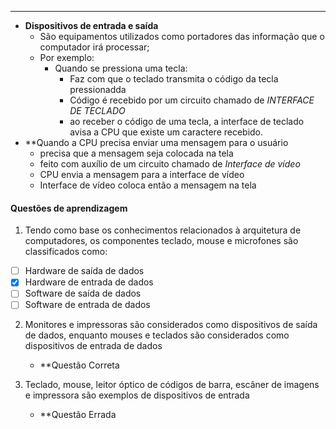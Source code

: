 ___
- **Dispositivos de entrada e saída**
	- São equipamentos utilizados como portadores das informação que o computador irá processar;
	- Por exemplo:
		- Quando se pressiona uma tecla:
			- Faz com que o teclado transmita o código da tecla pressionadda
			- Código é recebido por um circuito chamado de *INTERFACE DE TECLADO*
			- ao receber o código de uma tecla, a interface de teclado avisa a CPU que existe um caractere recebido.
- **Quando a CPU precisa enviar uma mensagem para o usuário
	- precisa que a mensagem seja colocada na tela
	- feito com auxílio de um circuito chamado de *Interface de vídeo*
	- CPU envia a mensagem para a interface de vídeo
	- Interface de vídeo coloca então a mensagem na tela


#### Questões de aprendizagem

1. Tendo como base os conhecimentos relacionados à arquitetura de computadores, os componentes teclado, mouse e microfones são classificados como:
- [ ] Hardware de saída de dados
- [x] Hardware de entrada de dados
- [ ] Software de saída de dados
- [ ] Software de entrada de dados

2. Monitores e impressoras são considerados como dispositivos de saída de dados, enquanto mouses e teclados são considerados como dispositivos de entrada de dados
	- **Questão Correta

3. Teclado, mouse, leitor óptico de códigos de barra, escâner de imagens e impressora são exemplos de dispositivos de entrada
	- **Questão Errada
